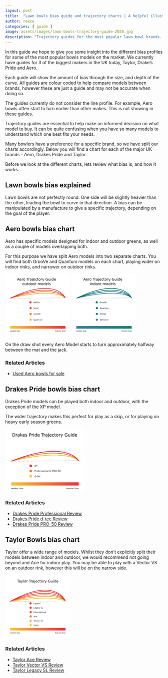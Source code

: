 ```yaml
---
layout: post
title:  "Lawn bowls bias guide and trajectory charts | A helpful illustrated guide"
author: reece
categories: [ guide ]
image: assets/images/lawn-bowls-trajectory-guide-2020.jpg
description: "Trajectory guides for the most popular lawn bowl brands. Drakes Pride, Taylor and Aero"
---
```


In this guide we hope to give you some insight into the different bias profiles for some of the most popular bowls models on the market. We currently have guides for 3 of the biggest makers in the UK today, Taylor, Drake’s Pride and Aero.

Each guide will show the amount of bias through the size, and depth of the curve. All guides are colour coded to help compare models between brands, however these are just a guide and may not be accurate when doing so. 

The guides currently do not consider the line profile. For example, Aero bowls often start to turn earlier than other makes. This is not showing in these guides.

Trajectory guides are essential to help make an informed decision on what model to buy. It can be quite confusing when you have so many models to understand which one best fits your needs.

Many bowlers have a preference for a specific brand, so we have split our charts accordingly. Below you will find a chart for each of the major UK brands - Aero, Drakes Pride and Taylor.

Before we look at the different charts, lets review what bias is, and how it works.

## Lawn bowls bias explained

Lawn bowls are not perfectly round. One side will be slightly heavier than the other, leading the bowl to curve in that direction. A bias can be manipulated by a manufacture to give a specific trajectory, depending on the goal of the player.

## Aero bowls bias chart

Aero has specific models designed for indoor and outdoor greens, as well as a couple of models  overlapping both.

For this purpose we have split Aero models into two separate charts. You will find both GrooVe and Quantum models on each chart, playing wider on indoor rinks, and narrower on outdoor rinks.

<img src="/assets/images/aero-outdoor-uk-trajectory-guide-2020.png" alt="Trajecotry guide/bias guide for Aero lawn bowl outdoor models" height="200px" />
<img src="/assets/images/aero-indoor-uk-trajectory-guide-2020.png" alt="Trajecotry guide/bias guide for Aero lawn bowl indoor models"  height="200px" />


On the draw shot every Aero Model starts to turn approximately halfway between the mat and the jack.

<div class="overview"  markdown="1">
  
  <h3>Related Articles</h3>
  
  * <a href="/guide/used-aero-bowls-for-sale">Used Aero bowls for sale</a>
  
</div> 

## Drakes Pride bowls bias chart

Drakes Pride models can be played both indoor and outdoor, with the exception of the XP model.

The wider trajectory makes this perfect for play as a skip, or for playing on heavy early season greens.


<img src="/assets/images/drakes-pride-trajectory-guide-2020.png" alt="Trajecotry guide/bias guide for Drakes Pride lawn bowl models"  height="200px" />

<div class="overview"  markdown="1">
  
  <h3>Related Articles</h3>
  
  * <a href="/review/bowls/drakes-pride-professional-review">Drakes Pride Professional Review</a>
  * <a href="/review/bowls/drakes-pride-d-tec-review">Drakes Pride d-tec Review</a>
  * <a href="/review/bowls/drakes-pride-pro-50-review">Drakes Pride PRO-50 Review</a>
  
</div> 

## Taylor Bowls bias chart

Taylor offer a wide range of models. Whilst they don't explicitly split their models between indoor and outdoor, we would recommend not going beyond and Ace for indoor play. You may be able to play with a Vector VS on an outdoor rink, however this will be on the narrow side.


<img src="/assets/images/thomas-taylor-trajectory-guide-2020.png" alt="Trajecotry guide/bias guide for Thomas Taylor lawn bowl models"  height="200px" />

<div class="overview"  markdown="1">
  
  <h3>Related Articles</h3>
  
  * <a href="/review/bowls/taylor-ace-review">Taylor Ace Review</a>
  * <a href="/review/bowls/taylor-vector-vs-review">Taylor Vector VS Review</a>
  * <a href="/review/bowls/taylor-legacy-sl-review">Taylor Legacy SL Review</a>
  
</div> 


